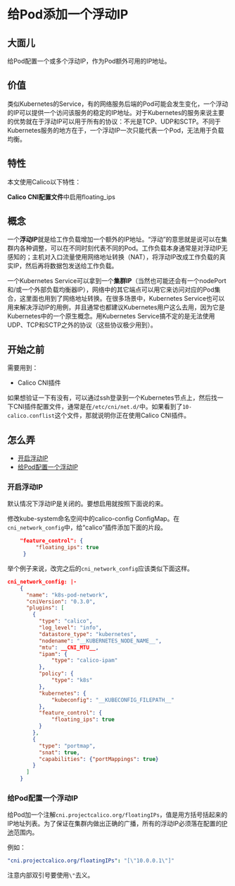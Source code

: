 # 给Pod添加一个浮动IP

## 大面儿

给Pod配置一个或多个浮动IP，作为Pod额外可用的IP地址。

## 价值

类似Kubernetes的Service，有的网络服务后端的Pod可能会发生变化，一个浮动的IP可以提供一个访问该服务的稳定的IP地址。对于Kubernetes的服务来说主要的优势就在于浮动IP可以用于所有的协议：不光是TCP、UDP和SCTP。不同于Kubernetes服务的地方在于，一个浮动IP一次只能代表一个Pod，无法用于负载均衡。

## 特性

本文使用Calico以下特性：

**Calico CNI配置文件**中启用floating_ips

## 概念

一个**浮动IP**就是给工作负载增加一个额外的IP地址。“浮动”的意思就是说可以在集群内各种调整，可以在不同时刻代表不同的Pod。工作负载本身通常是对浮动IP无感知的；主机对入口流量使用网络地址转换（NAT），将浮动IP改成工作负载的真实IP，然后再将数据包发送给工作负载。

一个Kubernetes Service可以拿到一个**集群IP**（当然也可能还会有一个nodePort和/或一个外部负载均衡器IP），网络中的其它端点可以用它来访问对应的Pod集合，这里面也用到了网络地址转换。在很多场景中，Kubernetes Service也可以用来解决浮动IP的用例，并且通常也都建议Kubernetes用户这么去用，因为它是Kubernetes中的一个原生概念。用Kubernetes Service搞不定的是无法使用UDP、TCP和SCTP之外的协议（这些协议极少用到）。

## 开始之前

需要用到：

- Calico CNI插件

如果想验证一下有没有，可以通过ssh登录到一个Kubernetes节点上，然后找一下CNI插件配置文件，通常是在`/etc/cni/net.d/`中。如果看到了`10-calico.conflist`这个文件，那就说明你正在使用Calico CNI插件。

## 怎么弄

- [开启浮动IP](#开启浮动IP)
- [给Pod配置一个浮动IP](#给Pod配置一个浮动IP)

### 开启浮动IP

默认情况下浮动IP是关闭的。要想启用就按照下面说的来。

修改kube-system命名空间中的calico-config ConfigMap。在`cni_network_config`中，给“calico”插件添加下面的片段。

```json
    "feature_control": {
         "floating_ips": true
     }
```

举个例子来说，改完之后的`cni_network_config`应该类似下面这样。

```json
cni_network_config: |-
    {
      "name": "k8s-pod-network",
      "cniVersion": "0.3.0",
      "plugins": [
        {
          "type": "calico",
          "log_level": "info",
          "datastore_type": "kubernetes",
          "nodename": "__KUBERNETES_NODE_NAME__",
          "mtu": __CNI_MTU__,
          "ipam": {
              "type": "calico-ipam"
          },
          "policy": {
              "type": "k8s"
          },
          "kubernetes": {
              "kubeconfig": "__KUBECONFIG_FILEPATH__"
          },
          "feature_control": {
              "floating_ips": true
          }
        },
        {
          "type": "portmap",
          "snat": true,
          "capabilities": {"portMappings": true}
        }
      ]
    }
```

### 给Pod配置一个浮动IP

给Pod加一个注解`cni.projectcalico.org/floatingIPs`，值是用方括号括起来的IP地址列表。为了保证在集群内做出正确的广播，所有的浮动IP必须落在配置的[IP池](../../06%E5%8F%82%E8%80%83/04%E8%B5%84%E6%BA%90%E5%AE%9A%E4%B9%89/09IP%E6%B1%A0.md)范围内。

例如：

```yaml
"cni.projectcalico.org/floatingIPs": "[\"10.0.0.1\"]"
```

注意内部双引号要使用`\"`去义。